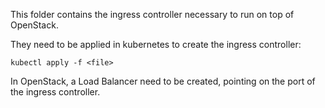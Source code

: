 This folder contains the ingress controller necessary to run on top of OpenStack.

They need to be applied in kubernetes to create the ingress controller:

```
kubectl apply -f <file>
```

In OpenStack, a Load Balancer need to be created, pointing on the port of the ingress controller.
